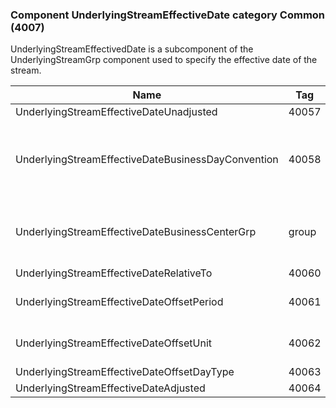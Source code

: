### Component UnderlyingStreamEffectiveDate category Common (4007)

UnderlyingStreamEffectivedDate is a subcomponent of the UnderlyingStreamGrp component used to specify the effective date of the stream.

| Name                                               | Tag   | Req'd | Documentation                                                                                                                               |
|----------------------------------------------------|-------|----------|-------------------------------------------------------------------------------------------------------------------------------|
| UnderlyingStreamEffectiveDateUnadjusted            | 40057 |       |                                                                                                                                |
| UnderlyingStreamEffectiveDateBusinessDayConvention | 40058 |       | When specified, this overrides the business day convention defined in the UnderlyingDateAdjustment component in UnderlyingInstrument. The specified value would be specific to this instance of the underlying instrument's stream effective dates. |
| UnderlyingStreamEffectiveDateBusinessCenterGrp     | group |       | When specified, this overrides the business centers defined in the UnderlyingDateAdjustment component in UnderlyingInstrument. The specified values would be specific to this instance of the underlying instrument's stream effective dates.       |
| UnderlyingStreamEffectiveDateRelativeTo            | 40060 |       |                                                                                                                                |
| UnderlyingStreamEffectiveDateOffsetPeriod          | 40061 |       | Conditionally required when UnderlyingStreamEffectiveDateOffsetUnit(40062) is specified.                                                                                                                               |
| UnderlyingStreamEffectiveDateOffsetUnit            | 40062 |       | Conditionally required when UnderlyingStreamEffectiveDateOffsetPeriod(40061) is specified.                                                                                                                               |
| UnderlyingStreamEffectiveDateOffsetDayType         | 40063 |       |                                                                                                                                |
| UnderlyingStreamEffectiveDateAdjusted              | 40064 |       |                                                                                                                                |

